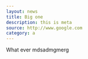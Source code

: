 ```yaml
---
layout: news
title: Big one
description: this is meta
source: http://www.google.com
category: a
---
```


What ever mdsadmgmerg